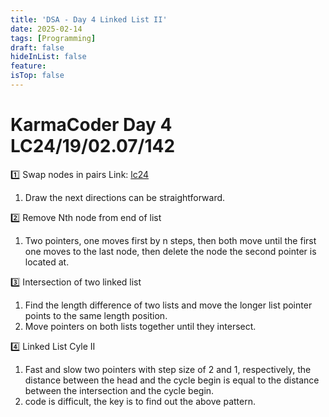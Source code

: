 ```yaml
---
title: 'DSA - Day 4 Linked List II'
date: 2025-02-14
tags: [Programming]
draft: false
hideInList: false
feature: 
isTop: false
---
```


# KarmaCoder Day 4 LC24/19/02.07/142

1️⃣ Swap nodes in pairs
Link: [lc24](https://leetcode.com/problems/swap-nodes-in-pairs/)

1. Draw the next directions can be straightforward.

2️⃣ Remove Nth node from end of list
1. Two pointers, one moves first by n steps, then both move until the first one moves to the last node, then delete the node the second pointer is located at.

3️⃣ Intersection of two linked list
1. Find the length difference of two lists and move the longer list pointer points to the same length position.
2. Move pointers on both lists together until they intersect.

4️⃣ Linked List Cyle II
1. Fast and slow two pointers with step size of 2 and 1, respectively, the distance between the head and the cycle begin is equal to the distance between the intersection and the cycle begin.
2. code is difficult, the key is to find out the above pattern.